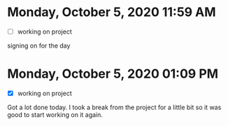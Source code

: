 # Monday, October  5, 2020 11:59 AM
- [ ] working on project

signing on for the day

# Monday, October  5, 2020 01:09 PM
- [x] working on project

Got a lot done today. I took a break from the project for a little bit so it was good to start working on it again. 
